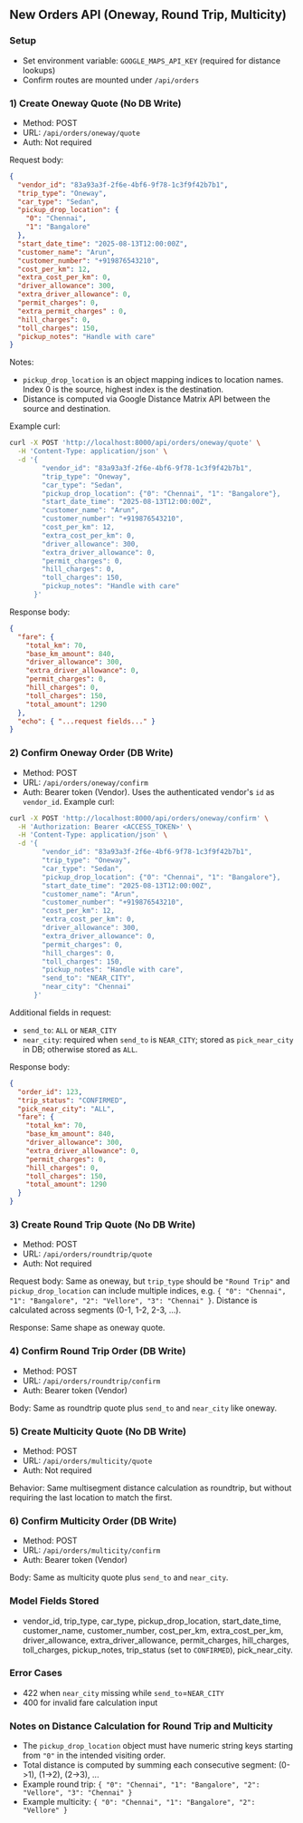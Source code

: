## New Orders API (Oneway, Round Trip, Multicity)

### Setup
- Set environment variable: `GOOGLE_MAPS_API_KEY` (required for distance lookups)
- Confirm routes are mounted under `/api/orders`

### 1) Create Oneway Quote (No DB Write)
- Method: POST
- URL: `/api/orders/oneway/quote`
- Auth: Not required

Request body:
```json
{
  "vendor_id": "83a93a3f-2f6e-4bf6-9f78-1c3f9f42b7b1",
  "trip_type": "Oneway",
  "car_type": "Sedan",
  "pickup_drop_location": {
    "0": "Chennai",
    "1": "Bangalore"
  },
  "start_date_time": "2025-08-13T12:00:00Z",
  "customer_name": "Arun",
  "customer_number": "+919876543210",
  "cost_per_km": 12,
  "extra_cost_per_km": 0,
  "driver_allowance": 300,
  "extra_driver_allowance": 0,
  "permit_charges": 0,
  "extra_permit_charges" : 0,
  "hill_charges": 0,
  "toll_charges": 150,
  "pickup_notes": "Handle with care"
}
```

Notes:
- `pickup_drop_location` is an object mapping indices to location names. Index 0 is the source, highest index is the destination.
- Distance is computed via Google Distance Matrix API between the source and destination.

Example curl:
```bash
curl -X POST 'http://localhost:8000/api/orders/oneway/quote' \
  -H 'Content-Type: application/json' \
  -d '{
        "vendor_id": "83a93a3f-2f6e-4bf6-9f78-1c3f9f42b7b1",
        "trip_type": "Oneway",
        "car_type": "Sedan",
        "pickup_drop_location": {"0": "Chennai", "1": "Bangalore"},
        "start_date_time": "2025-08-13T12:00:00Z",
        "customer_name": "Arun",
        "customer_number": "+919876543210",
        "cost_per_km": 12,
        "extra_cost_per_km": 0,
        "driver_allowance": 300,
        "extra_driver_allowance": 0,
        "permit_charges": 0,
        "hill_charges": 0,
        "toll_charges": 150,
        "pickup_notes": "Handle with care"
      }'
```

Response body:
```json
{
  "fare": {
    "total_km": 70,
    "base_km_amount": 840,
    "driver_allowance": 300,
    "extra_driver_allowance": 0,
    "permit_charges": 0,
    "hill_charges": 0,
    "toll_charges": 150,
    "total_amount": 1290
  },
  "echo": { "...request fields..." }
}
```

### 2) Confirm Oneway Order (DB Write)
- Method: POST
- URL: `/api/orders/oneway/confirm`
- Auth: Bearer token (Vendor). Uses the authenticated vendor's `id` as `vendor_id`.
Example curl:
```bash
curl -X POST 'http://localhost:8000/api/orders/oneway/confirm' \
  -H 'Authorization: Bearer <ACCESS_TOKEN>' \
  -H 'Content-Type: application/json' \
  -d '{
        "vendor_id": "83a93a3f-2f6e-4bf6-9f78-1c3f9f42b7b1",
        "trip_type": "Oneway",
        "car_type": "Sedan",
        "pickup_drop_location": {"0": "Chennai", "1": "Bangalore"},
        "start_date_time": "2025-08-13T12:00:00Z",
        "customer_name": "Arun",
        "customer_number": "+919876543210",
        "cost_per_km": 12,
        "extra_cost_per_km": 0,
        "driver_allowance": 300,
        "extra_driver_allowance": 0,
        "permit_charges": 0,
        "hill_charges": 0,
        "toll_charges": 150,
        "pickup_notes": "Handle with care",
        "send_to": "NEAR_CITY",
        "near_city": "Chennai"
      }'
```


Additional fields in request:
- `send_to`: `ALL` or `NEAR_CITY`
- `near_city`: required when `send_to` is `NEAR_CITY`; stored as `pick_near_city` in DB; otherwise stored as `ALL`.

Response body:
```json
{
  "order_id": 123,
  "trip_status": "CONFIRMED",
  "pick_near_city": "ALL",
  "fare": {
    "total_km": 70,
    "base_km_amount": 840,
    "driver_allowance": 300,
    "extra_driver_allowance": 0,
    "permit_charges": 0,
    "hill_charges": 0,
    "toll_charges": 150,
    "total_amount": 1290
  }
}
```

### 3) Create Round Trip Quote (No DB Write)
- Method: POST
- URL: `/api/orders/roundtrip/quote`
- Auth: Not required

Request body: Same as oneway, but `trip_type` should be `"Round Trip"` and `pickup_drop_location` can include multiple indices, e.g. `{ "0": "Chennai", "1": "Bangalore", "2": "Vellore", "3": "Chennai" }`. Distance is calculated across segments (0-1, 1-2, 2-3, ...).

Response: Same shape as oneway quote.

### 4) Confirm Round Trip Order (DB Write)
- Method: POST
- URL: `/api/orders/roundtrip/confirm`
- Auth: Bearer token (Vendor)

Body: Same as roundtrip quote plus `send_to` and `near_city` like oneway.

### 5) Create Multicity Quote (No DB Write)
- Method: POST
- URL: `/api/orders/multicity/quote`
- Auth: Not required

Behavior: Same multisegment distance calculation as roundtrip, but without requiring the last location to match the first.

### 6) Confirm Multicity Order (DB Write)
- Method: POST
- URL: `/api/orders/multicity/confirm`
- Auth: Bearer token (Vendor)

Body: Same as multicity quote plus `send_to` and `near_city`.

### Model Fields Stored
- vendor_id, trip_type, car_type, pickup_drop_location, start_date_time, customer_name, customer_number, cost_per_km, extra_cost_per_km, driver_allowance, extra_driver_allowance, permit_charges, hill_charges, toll_charges, pickup_notes, trip_status (set to `CONFIRMED`), pick_near_city.

### Error Cases
- 422 when `near_city` missing while `send_to`=`NEAR_CITY`
- 400 for invalid fare calculation input

### Notes on Distance Calculation for Round Trip and Multicity
- The `pickup_drop_location` object must have numeric string keys starting from `"0"` in the intended visiting order.
- Total distance is computed by summing each consecutive segment: (0->1), (1->2), (2->3), ...
- Example round trip: `{ "0": "Chennai", "1": "Bangalore", "2": "Vellore", "3": "Chennai" }`
- Example multicity: `{ "0": "Chennai", "1": "Bangalore", "2": "Vellore" }`


